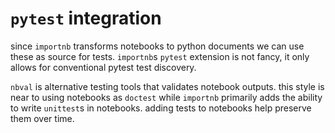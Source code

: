 # `pytest` integration

since `importnb` transforms notebooks to python documents we can use these as source for tests.
`importnb`s `pytest` extension is not fancy, it only allows for conventional pytest test discovery. 

`nbval` is alternative testing tools that validates notebook outputs. this style is near to using notebooks as `doctest` while `importnb` primarily adds the ability to write `unittest`s in notebooks. adding tests to notebooks help preserve them over time.
